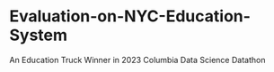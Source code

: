 # Evaluation-on-NYC-Education-System
An Education Truck Winner in 2023 Columbia Data Science Datathon
